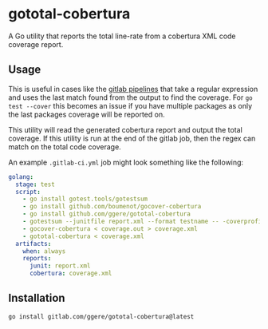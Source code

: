# gototal-cobertura

A Go utility that reports the total line-rate from a cobertura XML code coverage report.

## Usage

This is useful in cases like the [gitlab pipelines](https://docs.gitlab.com/ee/ci/pipelines/settings.html#add-test-coverage-results-to-a-merge-request) that take a regular expression and uses the last match found from the output to find the coverage.  For `go test --cover` this becomes an issue if you have multiple packages as only the last packages coverage will be reported on.

This utility will read the generated cobertura report and output the total coverage.  If this utility is run at the end of the gitlab job, then the regex can match on the total code coverage.

An example `.gitlab-ci.yml` job might look something like the following:

``` yml
golang:
  stage: test
  script:
    - go install gotest.tools/gotestsum
    - go install github.com/boumenot/gocover-cobertura
    - go install github.com/ggere/gototal-cobertura
    - gotestsum --junitfile report.xml --format testname -- -coverprofile=coverage.out ./...
    - gocover-cobertura < coverage.out > coverage.xml
    - gototal-cobertura < coverage.xml
  artifacts:
    when: always
    reports:
      junit: report.xml
      cobertura: coverage.xml
```

## Installation

```sh
go install gitlab.com/ggere/gototal-cobertura@latest
```
